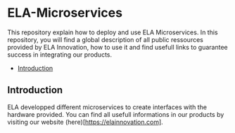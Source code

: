 # ELA-Microservices
This repository explain how to deploy and use ELA Microservices. In this repository, you will find a global description of all public ressources provided by ELA Innovation, how to use it and find usefull links to guarantee success in integrating our products.

- [Introduction](#introduction)

## Introduction
ELA developped different microservices to create interfaces with the hardware provided. You can find all usefull informations in our products by visiting our website (here)[https://elainnovation.com]. 
